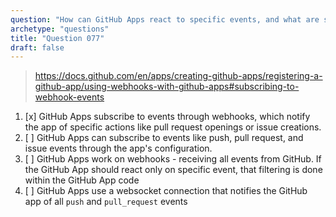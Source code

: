 ```yaml
---
question: "How can GitHub Apps react to specific events, and what are some examples of these events?"
archetype: "questions"
title: "Question 077"
draft: false
---
```


> https://docs.github.com/en/apps/creating-github-apps/registering-a-github-app/using-webhooks-with-github-apps#subscribing-to-webhook-events
1. [x] GitHub Apps subscribe to events through webhooks, which notify the app of specific actions like pull request openings or issue creations.
1. [ ] GitHub Apps can subscribe to events like push, pull request, and issue events through the app's configuration.
1. [ ] GitHub Apps work on webhooks - receiving all events from GitHub. If the GitHub App should react only on specific event, that filtering is done within the GitHub App code
1. [ ] GitHub Apps use a websocket connection that notifies the GitHub app of all  `push` and `pull_request` events
